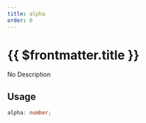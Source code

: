 ```yaml
---
title: alpha
order: 0
---
```


# {{ $frontmatter.title }}

No Description

## Usage

```ts
alpha: number;
```
